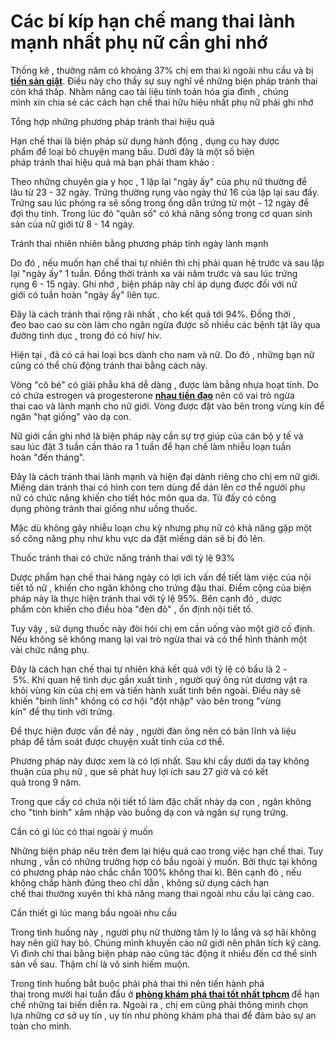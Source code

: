 # Các bí kíp hạn chế mang thai lành mạnh nhất phụ nữ cần ghi nhớ

<p>Thống kê&nbsp;,&nbsp;thường năm&nbsp;có&nbsp;khoảng&nbsp;37%&nbsp;chị em&nbsp;thai kì&nbsp;ngoài&nbsp;nhu cầu và bị <a href="http://phongkhamphathaihcm.com/tien-san-giat-la-gi-cach-phong-tranh-tien-san-giat-55.html"><strong>tiền sản giật</strong></a>.&nbsp;Điều&nbsp;này&nbsp;cho thấy&nbsp;sự&nbsp;suy nghĩ&nbsp;về&nbsp;những&nbsp;biện pháp&nbsp;tránh&nbsp;thai còn khá thấp. Nhằm&nbsp;nâng cao&nbsp;tài liệu&nbsp;tính toán&nbsp;hóa gia đình ,&nbsp;chúng mình&nbsp;xin&nbsp;chia sẻ&nbsp;các&nbsp;cách&nbsp;hạn chế&nbsp;thai&nbsp;hữu hiệu nhất&nbsp;phụ nữ&nbsp;phải&nbsp;ghi nhớ</p>

<p>Tổng hợp&nbsp;những&nbsp;phương pháp&nbsp;tránh&nbsp;thai&nbsp;hiệu quả</p>

<p>Hạn chế&nbsp;thai là&nbsp;biện pháp&nbsp;sử dụng&nbsp;hành động&nbsp;, dụng cụ hay&nbsp;dược phẩm&nbsp;để&nbsp;loại bỏ&nbsp;chuyện&nbsp;mang bầu.&nbsp;Dưới đây&nbsp;là&nbsp;một số&nbsp;biện pháp&nbsp;tránh&nbsp;thai&nbsp;hiệu quả&nbsp;mà bạn&nbsp;phải&nbsp;tham khảo&nbsp;:</p>

<p>Theo&nbsp;những&nbsp;chuyên gia&nbsp;y học&nbsp;,&nbsp;1&nbsp;lặp lại&nbsp;&quot;ngày ấy&quot;&nbsp;của&nbsp;phụ nữ&nbsp;thường&nbsp;để lâu&nbsp;từ&nbsp;23&nbsp;-&nbsp;32&nbsp;ngày. Trứng thường rụng vào ngày thứ&nbsp;16&nbsp;của&nbsp;lặp lại&nbsp;sau đấy. Trứng sau&nbsp;lúc&nbsp;phóng ra sẽ sống trong&nbsp;ống dẫn trứng&nbsp;từ&nbsp;một&nbsp;-&nbsp;12&nbsp;ngày để đợi&nbsp;thụ tinh. Trong&nbsp;lúc&nbsp;đó&nbsp;&quot;quân số&quot;&nbsp;có khả năng&nbsp;sống trong&nbsp;cơ quan&nbsp;sinh sản&nbsp;của&nbsp;nữ giới&nbsp;từ&nbsp;8&nbsp;-&nbsp;14&nbsp;ngày.</p>

<p>Tránh&nbsp;thai&nbsp;nhiên nhiên&nbsp;bằng&nbsp;phương pháp&nbsp;tính ngày&nbsp;lành mạnh</p>

<p>Do đó&nbsp;, nếu muốn&nbsp;hạn chế&nbsp;thai&nbsp;tự nhiên&nbsp;thì chị&nbsp;phải&nbsp;quan hệ&nbsp;trước và sau&nbsp;lặp lại&nbsp;&quot;ngày ấy&quot;&nbsp;1 tuần. Đồng thời&nbsp;tránh&nbsp;xa&nbsp;vài năm trước&nbsp;và sau&nbsp;lúc&nbsp;trứng rụng&nbsp;6&nbsp;-&nbsp;15&nbsp;ngày.&nbsp;Ghi nhớ&nbsp;,&nbsp;biện pháp&nbsp;này chỉ&nbsp;áp dụng&nbsp;được đối với&nbsp;nữ giới&nbsp;có&nbsp;tuần hoàn&nbsp;&quot;ngày ấy&quot;&nbsp;liên tục.</p>

<p>Đây là&nbsp;cách&nbsp;tránh&nbsp;thai&nbsp;rộng rãi&nbsp;nhất , cho&nbsp;kết quả&nbsp;tới&nbsp;94%. Đồng thời , đeo&nbsp;bao cao su&nbsp;còn&nbsp;làm cho&nbsp;ngăn ngừa&nbsp;được&nbsp;số nhiều&nbsp;các&nbsp;bệnh tật&nbsp;lây qua đường tình dục ,&nbsp;trong đó&nbsp;có hiv/&nbsp;hiv.</p>

<p>Hiện tại&nbsp;, đã có&nbsp;cả hai&nbsp;loại&nbsp;bcs&nbsp;dành cho nam và nữ.&nbsp;Do đó&nbsp;,&nbsp;những&nbsp;bạn nữ cũng&nbsp;có thể&nbsp;chủ động&nbsp;tránh thai&nbsp;bằng&nbsp;cách&nbsp;này.</p>

<p>Vòng&nbsp;&quot;cô bé&quot;&nbsp;có&nbsp;giải phẫu&nbsp;khá&nbsp;dễ dàng&nbsp;,&nbsp;được làm&nbsp;bằng nhựa hoạt tính. Do có chứa estrogen và progesterone&nbsp;<strong><a href="http://phongkhamphathaihcm.com/nhau-tien-dao-la-gi-va-co-nguy-hiem-khong-56.html">nhau tiền đạo</a>&nbsp;</strong>nên&nbsp;có&nbsp;vai trò&nbsp;ngừa thai&nbsp;cao và&nbsp;lành mạnh&nbsp;cho&nbsp;nữ giới. Vòng được đặt vào bên trong&nbsp;vùng kín&nbsp;để ngăn&nbsp;&quot;hạt giống&quot;&nbsp;vào&nbsp;dạ con.</p>

<p>Nữ giới&nbsp;cần&nbsp;ghi nhớ&nbsp;là&nbsp;biện pháp&nbsp;này&nbsp;cần&nbsp;sự&nbsp;trợ giúp&nbsp;của cán bộ&nbsp;y tế&nbsp;và sau&nbsp;lúc&nbsp;đặt&nbsp;3 tuần&nbsp;cần&nbsp;tháo ra&nbsp;1 tuần&nbsp;để&nbsp;hạn chế&nbsp;làm&nbsp;nhiễu loạn&nbsp;tuần hoàn&nbsp;&quot;đến tháng&quot;.</p>

<p>Đây là&nbsp;cách&nbsp;tránh&nbsp;thai&nbsp;lành mạnh&nbsp;và&nbsp;hiện đại&nbsp;dành riêng cho&nbsp;chị em&nbsp;nữ giới. Miếng dán&nbsp;tránh&nbsp;thai có hình con tem&nbsp;dùng&nbsp;để dán lên&nbsp;cơ thể&nbsp;người&nbsp;phụ nữ&nbsp;có&nbsp;chức năng&nbsp;khiến cho&nbsp;tiết&nbsp;hóc môn&nbsp;qua da.&nbsp;Từ đấy&nbsp;có&nbsp;công dụng&nbsp;phòng&nbsp;tránh&nbsp;thai giống như uống&nbsp;thuốc.</p>

<p>Mặc dù&nbsp;không gây&nbsp;nhiễu loạn&nbsp;chu kỳ&nbsp;nhưng&nbsp;phụ nữ&nbsp;có khả năng&nbsp;gặp&nbsp;một số&nbsp;công năng&nbsp;phụ như&nbsp;khu vực&nbsp;da đặt miếng dán sẽ bị đỏ lên.</p>

<p>Thuốc&nbsp;tránh&nbsp;thai có&nbsp;chức năng&nbsp;tránh thai&nbsp;với&nbsp;tỷ lệ&nbsp;93%</p>

<p>Dược phẩm&nbsp;hạn chế&nbsp;thai&nbsp;hàng ngày&nbsp;có&nbsp;lợi ích&nbsp;vấn đề&nbsp;tiết&nbsp;làm việc&nbsp;của nội tiết tố nữ ,&nbsp;khiến cho&nbsp;ngăn không cho trứng&nbsp;đậu thai.&nbsp;Điểm cộng&nbsp;của&nbsp;biện pháp&nbsp;này là&nbsp;thực hiện&nbsp;tránh&nbsp;thai với&nbsp;tỷ lệ&nbsp;95%.&nbsp;Bên cạnh đó&nbsp;,&nbsp;dược phẩm&nbsp;còn&nbsp;khiến cho&nbsp;điều&nbsp;hòa&nbsp;&quot;đèn đỏ&quot;&nbsp;, ổn định nội tiết tố.</p>

<p>Tuy vậy&nbsp;,&nbsp;sử dụng&nbsp;thuốc&nbsp;này đòi hỏi&nbsp;chị em&nbsp;cần&nbsp;uống vào&nbsp;một&nbsp;giờ cố định. Nếu không sẽ không&nbsp;mang lại&nbsp;vai trò&nbsp;ngừa thai&nbsp;và&nbsp;có thể&nbsp;hình thành&nbsp;một vài&nbsp;chức năng&nbsp;phụ.</p>

<p>Đây là&nbsp;cách&nbsp;hạn chế&nbsp;thai&nbsp;tự nhiên&nbsp;khá&nbsp;kết quả&nbsp;với&nbsp;tỷ lệ&nbsp;có bầu&nbsp;là&nbsp;2&nbsp;-&nbsp;5%.&nbsp;Khi&nbsp;quan hệ tình dục&nbsp;gần&nbsp;xuất tinh , người&nbsp;quý ông&nbsp;rút dương vật ra khỏi&nbsp;vùng kín&nbsp;của&nbsp;chị em&nbsp;và&nbsp;tiến hành&nbsp;xuất tinh bên ngoài.&nbsp;Điều&nbsp;này sẽ khiến&nbsp;&quot;binh lính&quot;&nbsp;không có cơ hội&nbsp;&quot;đột nhập&quot;&nbsp;vào bên trong&nbsp;&quot;vùng kín&quot;&nbsp;để&nbsp;thụ tinh&nbsp;với trứng.</p>

<p>Để&nbsp;thực hiện&nbsp;được&nbsp;vấn đề&nbsp;này , người&nbsp;đàn ông&nbsp;nên&nbsp;có&nbsp;bản lĩnh&nbsp;và&nbsp;liệu pháp&nbsp;để&nbsp;tầm soát&nbsp;được&nbsp;chuyện&nbsp;xuất tinh của&nbsp;cơ thể.</p>

<p>Phương pháp&nbsp;này&nbsp;được xem&nbsp;là&nbsp;có lợi nhất. Sau&nbsp;khi&nbsp;cấy dưới da tay không thuận của&nbsp;phụ nữ&nbsp;, que sẽ phát huy&nbsp;lợi ích&nbsp;sau&nbsp;27&nbsp;giờ và có&nbsp;kết quả&nbsp;trong&nbsp;9&nbsp;năm.</p>

<p>Trong que cấy có chứa nội tiết tố làm đặc&nbsp;chất nhày&nbsp;dạ con&nbsp;, ngăn không cho&nbsp;&quot;tinh binh&quot;&nbsp;xâm nhập&nbsp;vào buồng&nbsp;dạ con&nbsp;và ngăn sự&nbsp;rụng trứng.</p>

<p>Cần có&nbsp;gì&nbsp;lúc&nbsp;có thai&nbsp;ngoài&nbsp;ý muốn</p>

<p>Những&nbsp;biện pháp&nbsp;nêu trên&nbsp;đem lại&nbsp;hiệu quả&nbsp;cao trong&nbsp;việc&nbsp;hạn chế&nbsp;thai.&nbsp;Tuy nhưng&nbsp;, vẫn có&nbsp;những&nbsp;trường hợp&nbsp;có bầu&nbsp;ngoài&nbsp;ý muốn. Bởi&nbsp;thực tại&nbsp;không có&nbsp;phương pháp&nbsp;nào&nbsp;chắc chắn&nbsp;100% không&nbsp;thai kì.&nbsp;Bên cạnh đó&nbsp;, nếu không&nbsp;chấp hành&nbsp;đúng theo&nbsp;chỉ dẫn&nbsp;, không&nbsp;sử dụng&nbsp;cách&nbsp;hạn chế&nbsp;thai&nbsp;thường xuyên&nbsp;thì&nbsp;khả năng&nbsp;mang thai&nbsp;ngoài&nbsp;nhu cầu&nbsp;lại càng cao.</p>

<p>Cần thiết&nbsp;gì&nbsp;lúc&nbsp;mang bầu&nbsp;ngoài&nbsp;nhu cầu</p>

<p>Trong&nbsp;tình huống&nbsp;này , người&nbsp;phụ nữ&nbsp;thường&nbsp;tâm lý&nbsp;lo lắng&nbsp;và&nbsp;sợ hãi&nbsp;không hay&nbsp;nên&nbsp;giữ hay bỏ.&nbsp;Chúng mình&nbsp;khuyến cáo&nbsp;nữ giới&nbsp;nên&nbsp;phân tích&nbsp;kỹ càng. Vì&nbsp;đình chỉ thai&nbsp;bằng&nbsp;biện pháp&nbsp;nào cũng&nbsp;tác động&nbsp;ít nhiều&nbsp;đến&nbsp;cơ thể&nbsp;sinh sản&nbsp;về sau.&nbsp;Thậm chí&nbsp;là&nbsp;vô sinh&nbsp;hiếm muộn.</p>

<p>Trong&nbsp;tình huống&nbsp;bắt buộc&nbsp;phải&nbsp;phá thai&nbsp;thì&nbsp;nên&nbsp;tiến hành&nbsp;phá thai&nbsp;trong&nbsp;mười hai tuần&nbsp;đầu ở <strong><a href="http://phongkhamphathaihcm.com">phòng khám phá thai tốt nhất tphcm</a>&nbsp;</strong>để&nbsp;hạn chế&nbsp;những&nbsp;tai biến&nbsp;diễn ra.&nbsp;Ngoài ra&nbsp;,&nbsp;chị em&nbsp;cũng&nbsp;phải&nbsp;thông minh&nbsp;chọn lựa&nbsp;những&nbsp;cơ sở&nbsp;uy tín&nbsp;,&nbsp;uy tín&nbsp;như&nbsp;phòng khám&nbsp;phá thai&nbsp;để&nbsp;đảm bảo&nbsp;sự&nbsp;an toàn&nbsp;cho mình.</p>

<p>&nbsp;</p>

